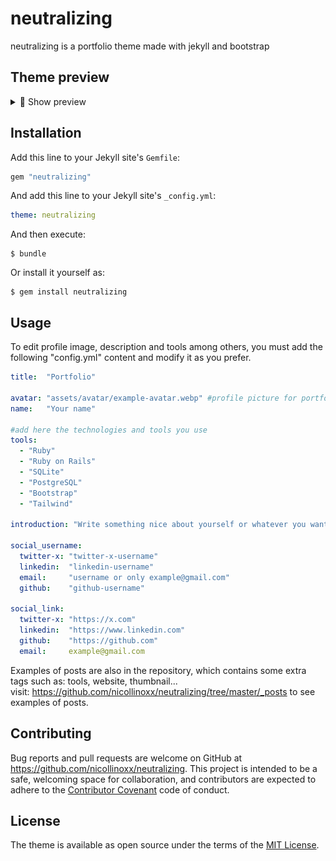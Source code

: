 # neutralizing

neutralizing is a portfolio theme made with jekyll and bootstrap

## Theme preview

<details>
  <summary>📸 Show preview</summary>

![theme-preview](https://github.com/nicollinoxx/neutralizing/blob/master/theme-preview.png?raw=true)

</details>

## Installation

Add this line to your Jekyll site's `Gemfile`:

```ruby
gem "neutralizing"
```

And add this line to your Jekyll site's `_config.yml`:

```yaml
theme: neutralizing
```

And then execute:

    $ bundle

Or install it yourself as:

    $ gem install neutralizing

## Usage

To edit profile image, description and tools among others, you must add the following "config.yml" content and modify it as you prefer.

```yaml
title:  "Portfolio"

avatar: "assets/avatar/example-avatar.webp" #profile picture for portfolio
name:   "Your name"

#add here the technologies and tools you use
tools:
  - "Ruby"
  - "Ruby on Rails"
  - "SQLite"
  - "PostgreSQL"
  - "Bootstrap"
  - "Tailwind"

introduction: "Write something nice about yourself or whatever you want. This text should appear right below your tools."

social_username:
  twitter-x: "twitter-x-username"
  linkedin:  "linkedin-username"
  email:     "username or only example@gmail.com"
  github:    "github-username"

social_link:
  twitter-x: "https://x.com"
  linkedin:  "https://www.linkedin.com"
  github:    "https://github.com"
  email:     example@gmail.com
```

Examples of posts are also in the repository, which contains some extra tags such as: tools, website, thumbnail... \
visit: https://github.com/nicollinoxx/neutralizing/tree/master/_posts to see examples of posts.

## Contributing

Bug reports and pull requests are welcome on GitHub at https://github.com/nicollinoxx/neutralizing. This project is intended to be a safe, welcoming space for collaboration, and contributors are expected to adhere to the [Contributor Covenant](https://www.contributor-covenant.org/) code of conduct.

## License

The theme is available as open source under the terms of the [MIT License](https://opensource.org/licenses/MIT).
